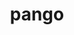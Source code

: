 ---
title: "pango"
layout: cache
categories: [package, develop]
meta: {"versions": ["1.54.0"], "compilers": ["gcc@=11.4.0"], "oss": ["ubuntu22.04"], "platforms": ["linux"], "targets": ["x86_64_v3"], "stacks": ["e4s", "root"], "num_specs": 7, "num_specs_by_stack": {"e4s": 7, "root": 7}}
spec_details: [{"hash": "lx5lmddho46l7msphocqg53aswt6szeg", "compiler": "gcc@=11.4.0", "versions": ["1.54.0"], "os": "ubuntu22.04", "platform": "linux", "target": "x86_64_v3", "variants": ["+X", "build_system=meson", "buildtype=release", "default_library=shared", "~strip"], "stacks": ["e4s", "root"], "size": "-", "tarball": "https://binaries.spack.io/develop/build_cache/linux-ubuntu22.04-x86_64_v3/gcc-11.4.0/pango-1.54.0/linux-ubuntu22.04-x86_64_v3-gcc-11.4.0-pango-1.54.0-lx5lmddho46l7msphocqg53aswt6szeg.spack"}, {"hash": "hmyipwb5kj3f4o4tquneyasbrtoo4nkc", "compiler": "gcc@=11.4.0", "versions": ["1.54.0"], "os": "ubuntu22.04", "platform": "linux", "target": "x86_64_v3", "variants": ["+X", "build_system=meson", "buildtype=release", "default_library=shared", "~strip"], "stacks": ["e4s", "root"], "size": "-", "tarball": "https://binaries.spack.io/develop/build_cache/linux-ubuntu22.04-x86_64_v3/gcc-11.4.0/pango-1.54.0/linux-ubuntu22.04-x86_64_v3-gcc-11.4.0-pango-1.54.0-hmyipwb5kj3f4o4tquneyasbrtoo4nkc.spack"}, {"hash": "5s723jn6iwbfg2tmtn6r23gotogtjvr6", "compiler": "gcc@=11.4.0", "versions": ["1.54.0"], "os": "ubuntu22.04", "platform": "linux", "target": "x86_64_v3", "variants": ["+X", "build_system=meson", "buildtype=release", "default_library=shared", "~strip"], "stacks": ["e4s", "root"], "size": "-", "tarball": "https://binaries.spack.io/develop/build_cache/linux-ubuntu22.04-x86_64_v3/gcc-11.4.0/pango-1.54.0/linux-ubuntu22.04-x86_64_v3-gcc-11.4.0-pango-1.54.0-5s723jn6iwbfg2tmtn6r23gotogtjvr6.spack"}, {"hash": "nmvxdaqr73vm32irwxqzf3qplpfwnuwo", "compiler": "gcc@=11.4.0", "versions": ["1.54.0"], "os": "ubuntu22.04", "platform": "linux", "target": "x86_64_v3", "variants": ["+X", "build_system=meson", "buildtype=release", "default_library=shared", "~strip"], "stacks": ["e4s", "root"], "size": "-", "tarball": "https://binaries.spack.io/develop/build_cache/linux-ubuntu22.04-x86_64_v3/gcc-11.4.0/pango-1.54.0/linux-ubuntu22.04-x86_64_v3-gcc-11.4.0-pango-1.54.0-nmvxdaqr73vm32irwxqzf3qplpfwnuwo.spack"}, {"hash": "efhwkzhowertx4kzrcn42nqg7famujig", "compiler": "gcc@=11.4.0", "versions": ["1.54.0"], "os": "ubuntu22.04", "platform": "linux", "target": "x86_64_v3", "variants": ["+X", "build_system=meson", "buildtype=release", "default_library=shared", "~strip"], "stacks": ["e4s", "root"], "size": "-", "tarball": "https://binaries.spack.io/develop/build_cache/linux-ubuntu22.04-x86_64_v3/gcc-11.4.0/pango-1.54.0/linux-ubuntu22.04-x86_64_v3-gcc-11.4.0-pango-1.54.0-efhwkzhowertx4kzrcn42nqg7famujig.spack"}, {"hash": "gbubjnrfnhdz6pphljiby5cas3cqcn3z", "compiler": "gcc@=11.4.0", "versions": ["1.54.0"], "os": "ubuntu22.04", "platform": "linux", "target": "x86_64_v3", "variants": ["+X", "build_system=meson", "buildtype=release", "default_library=shared", "~strip"], "stacks": ["e4s", "root"], "size": "-", "tarball": "https://binaries.spack.io/develop/build_cache/linux-ubuntu22.04-x86_64_v3/gcc-11.4.0/pango-1.54.0/linux-ubuntu22.04-x86_64_v3-gcc-11.4.0-pango-1.54.0-gbubjnrfnhdz6pphljiby5cas3cqcn3z.spack"}, {"hash": "tkxbmz4niumjp4dgybuo3nqzwatmqrmo", "compiler": "gcc@=11.4.0", "versions": ["1.54.0"], "os": "ubuntu22.04", "platform": "linux", "target": "x86_64_v3", "variants": ["+X", "build_system=meson", "buildtype=release", "default_library=shared", "~strip"], "stacks": ["e4s", "root"], "size": "-", "tarball": "https://binaries.spack.io/develop/build_cache/linux-ubuntu22.04-x86_64_v3/gcc-11.4.0/pango-1.54.0/linux-ubuntu22.04-x86_64_v3-gcc-11.4.0-pango-1.54.0-tkxbmz4niumjp4dgybuo3nqzwatmqrmo.spack"}]
---